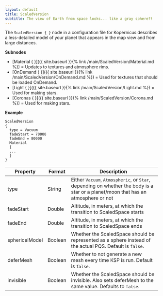 ```yaml
---
layout: default
title: ScaledVersion
subtitle: The view of Earth from space looks... like a gray sphere?!
---
```


The `ScaledVersion { }` node in a configuration file for Kopernicus describes a less-detailed model of your planet that appears in the map view and from large distances.


**Subnodes**
* [Material { }]({{ site.baseurl }}{% link /main/ScaledVersion/Material.md %}) = Updates to textures and atmosphere rims.
* [OnDemand { }]({{ site.baseurl }}{% link /main/ScaledVersion/OnDemand.md %}) = Used for textures that should be loaded OnDemand.
* [Light { }]({{ site.baseurl }}{% link /main/ScaledVersion/Light.md %}) = Used for making stars.
* [Coronas { }]({{ site.baseurl }}{% link /main/ScaledVersion/Corona.md %}) = Used for making stars.

**Example**
```
ScaledVersion
{
  type = Vacuum
  fadeStart = 70000
  fadeEnd = 80000
  Material
  {
  ...
  }
}
```

|Property|Format|Description|
|--------|------|-----------|
|type|String|Either `Vacuum`, `Atmospheric`, or `Star`, depending on whether the body is a star or a planet/moon that has an atmosphere or not|
|fadeStart|Double|Altitude, in meters, at which the transition to ScaledSpace starts|
|fadeEnd|Double|Altitude, in meters, at which the transition to ScaledSpace ends|
|sphericalModel|Boolean|Whether the ScaledSpace should be represented as a sphere instead of the actual PQS. Default is `false`.|
|deferMesh|Boolean|Whether to not generate a new mesh every time KSP is run. Default is `false`.|
|invisible|Boolean|Whether the ScaledSpace should be invisible. Also sets deferMesh to the same value. Defaults to `false`.|
